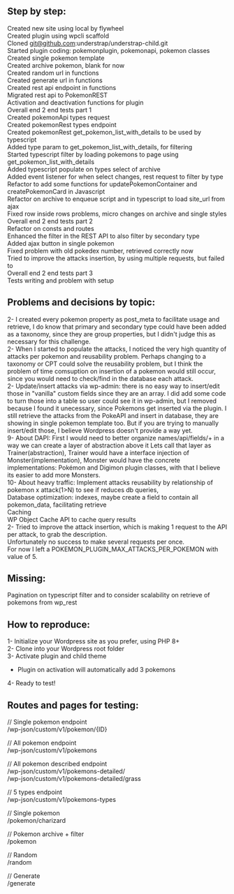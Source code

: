 ## Step by step:  
Created new site using local by flywheel  
Created plugin using wpcli scaffold  
Cloned git@github.com:understrap/understrap-child.git  
Started plugin coding: pokemonplugin, pokemonapi, pokemon classes  
Created single pokemon template  
Created archive pokemon, blank for now  
Created random url in functions  
Created generate url in functions  
Created rest api endpoint in functions  
Migrated rest api to PokemonREST  
Activation and deactivation functions for plugin  
Overall end 2 end tests part 1  
Created pokemonApi types request  
Created pokemonRest types endpoint  
Created pokemonRest get_pokemon_list_with_details to be used by typescript  
Added type param to get_pokemon_list_with_details, for filtering  
Started typescript filter by loading pokemons to page using get_pokemon_list_with_details  
Added typescript populate on types select of archive  
Added event listener for when select changes, rest request to filter by type  
Refactor to add some functions for updatePokemonContainer and createPokemonCard in Javascript  
Refactor on archive to enqueue script and in typescript to load site_url from ajax  
Fixed row inside rows problems, micro changes on archive and single styles  
Overall end 2 end tests part 2  
Refactor on consts and routes  
Enhanced the filter in the REST API to also filter by secondary type  
Added ajax button in single pokemon  
Fixed problem with old pokedex number, retrieved correctly now  
Tried to improve the attacks insertion, by using multiple requests, but failed to  
Overall end 2 end tests part 3  
Tests writing and problem with setup  


## Problems and decisions by topic:  
2- I created every pokemon property as post_meta to facilitate usage and retrieve,
I do know that primary and secondary type could have been added as a taxonomy, 
since they are group properties, but I didn't judge this as necessary for this challenge.  
2- When I started to populate the attacks, I noticed the very high quantity of attacks per pokemon and reusability problem.
Perhaps changing to a taxonomy or CPT could solve the reusability problem, 
but I think the problem of time comsuption on insertion of a pokemon would still occur, 
since you would need to check/find in the database each attack.   
2- Update/insert attacks via wp-admin: there is no easy way to insert/edit those in "vanilla" custom fields since they are an array.
I did add some code to turn those into a table so user could see it in wp-admin, but I removed because I found it unecessary, 
since Pokemons get inserted via the plugin.
I still retrieve the attacks from the PokeAPI and insert in database, they are showing in single pokemon template too.
But if you are trying to manually insert/edit those, I believe Wordpress doesn't provide a way yet.  
9- About DAPI: First I would need to better organize names/api/fields/+ in a way we can create a layer of abstraction above it
Lets call that layer as Trainer(abstraction), Trainer would have a interface injection of Monster(implementation),
Monster would have the concrete implementations: Pokémon and Digimon plugin classes, 
with that I believe its easier to add more Monsters.  
10- About heavy traffic: Implement attacks reusability by relationship of pokemon x attack(1>N) to see if reduces db queries,  
Database optimization: indexes, maybe create a field to contain all pokemon_data, facilitating retrieve  
Caching  
WP Object Cache API to cache query results  
2- Tried to improve the attack insertion, which is making 1 request to the API per attack, to grab the description.  
Unfortunately no success to make several requests per once.  
For now I left a POKEMON_PLUGIN_MAX_ATTACKS_PER_POKEMON with value of 5.  
  

## Missing:  
Pagination on typescript filter and to consider scalability on retrieve of pokemons from wp_rest  
  
## How to reproduce:  
1- Initialize your Wordpress site as you prefer, using PHP 8+  
2- Clone into your Wordpress root folder  
3- Activate plugin and child theme  
- Plugin on activation will automatically add 3 pokemons  

4- Ready to test!

## Routes and pages for testing:  
// Single pokemon endpoint  
/wp-json/custom/v1/pokemon/{ID}  

// All pokemon endpoint  
/wp-json/custom/v1/pokemons  

// All pokemon described endpoint  
/wp-json/custom/v1/pokemons-detailed/  
/wp-json/custom/v1/pokemons-detailed/grass  

// 5 types endpoint  
/wp-json/custom/v1/pokemons-types  

// Single pokemon  
/pokemon/charizard

// Pokemon archive + filter  
/pokemon

// Random  
/random  

// Generate  
/generate  

